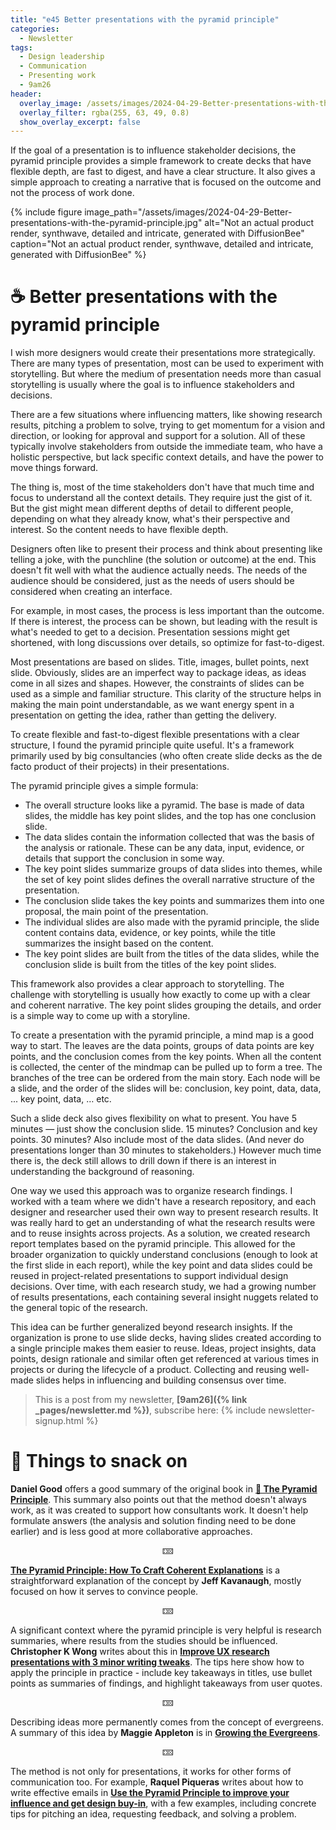 ```yaml
---
title: "e45 Better presentations with the pyramid principle"
categories:
  - Newsletter
tags:
  - Design leadership
  - Communication
  - Presenting work
  - 9am26
header:
  overlay_image: /assets/images/2024-04-29-Better-presentations-with-the-pyramid-principle.jpg
  overlay_filter: rgba(255, 63, 49, 0.8)
  show_overlay_excerpt: false
---
```

If the goal of a presentation is to influence stakeholder decisions, the pyramid principle provides a simple framework to create decks that have flexible depth, are fast to digest, and have a clear structure. It also gives a simple approach to creating a narrative that is focused on the outcome and not the process of work done.

{% include figure image_path="/assets/images/2024-04-29-Better-presentations-with-the-pyramid-principle.jpg" alt="Not an actual product render, synthwave, detailed and intricate, generated with DiffusionBee" caption="Not an actual product render, synthwave, detailed and intricate, generated with DiffusionBee" %}

# ☕ Better presentations with the pyramid principle

I wish more designers would create their presentations more strategically. There are many types of presentation, most can be used to experiment with storytelling. But where the medium of presentation needs more than casual storytelling is usually where the goal is to influence stakeholders and decisions.

There are a few situations where influencing matters, like showing research results, pitching a problem to solve, trying to get momentum for a vision and direction, or looking for approval and support for a solution. All of these typically involve stakeholders from outside the immediate team, who have a holistic perspective, but lack specific context details, and have the power to move things forward.

The thing is, most of the time stakeholders don't have that much time and focus to understand all the context details. They require just the gist of it. But the gist might mean different depths of detail to different people, depending on what they already know, what's their perspective and interest. So the content needs to have flexible depth.

Designers often like to present their process and think about presenting like telling a joke, with the punchline (the solution or outcome) at the end. This doesn't fit well with what the audience actually needs. The needs of the audience should be considered, just as the needs of users should be considered when creating an interface.

For example, in most cases, the process is less important than the outcome. If there is interest, the process can be shown, but leading with the result is what's needed to get to a decision. Presentation sessions might get shortened, with long discussions over details, so optimize for fast-to-digest. 

Most presentations are based on slides. Title, images, bullet points, next slide. Obviously, slides are an imperfect way to package ideas, as ideas come in all sizes and shapes. However, the constraints of slides can be used as a simple and familiar structure. This clarity of the structure helps in making the main point understandable, as we want energy spent in a presentation on getting the idea, rather than getting the delivery.

To create flexible and fast-to-digest flexible presentations with a clear structure, I found the pyramid principle quite useful. It's a framework primarily used by big consultancies (who often create slide decks as the de facto product of their projects) in their presentations. 

The pyramid principle gives a simple formula:
- The overall structure looks like a pyramid. The base is made of data slides, the middle has key point slides, and the top has one conclusion slide.
- The data slides contain the information collected that was the basis of the analysis or rationale. These can be any data, input, evidence, or details that support the conclusion in some way.
- The key point slides summarize groups of data slides into themes, while the set of key point slides defines the overall narrative structure of the presentation.
- The conclusion slide takes the key points and summarizes them into one proposal, the main point of the presentation.
- The individual slides are also made with the pyramid principle, the slide content contains data, evidence, or key points, while the title summarizes the insight based on the content.
- The key point slides are built from the titles of the data slides, while the conclusion slide is built from the titles of the key point slides.

This framework also provides a clear approach to storytelling. The challenge with storytelling is usually how exactly to come up with a clear and coherent narrative. The key point slides grouping the details, and order is a simple way to come up with a storyline.

To create a presentation with the pyramid principle, a mind map is a good way to start. The leaves are the data points, groups of data points are key points, and the conclusion comes from the key points. When all the content is collected, the center of the mindmap can be pulled up to form a tree. The branches of the tree can be ordered from the main story. Each node will be a slide, and the order of the slides will be: conclusion, key point, data, data, ... key point, data, … etc.

Such a slide deck also gives flexibility on what to present. You have 5 minutes — just show the conclusion slide. 15 minutes? Conclusion and key points. 30 minutes? Also include most of the data slides. (And never do presentations longer than 30 minutes to stakeholders.) However much time there is, the deck still allows to drill down if there is an interest in understanding the background of reasoning.

One way we used this approach was to organize research findings. I worked with a team where we didn't have a research repository, and each designer and researcher used their own way to present research results. It was really hard to get an understanding of what the research results were and to reuse insights across projects. As a solution, we created research report templates based on the pyramid principle. This allowed for the broader organization to quickly understand conclusions (enough to look at the first slide in each report), while the key point and data slides could be reused in project-related presentations to support individual design decisions. Over time, with each research study, we had a growing number of results presentations, each containing several insight nuggets related to the general topic of the research.

This idea can be further generalized beyond research insights. If the organization is prone to use slide decks, having slides created according to a single principle makes them easier to reuse. Ideas, project insights, data points, design rationale and similar often get referenced at various times in projects or during the lifecycle of a product. Collecting and reusing well-made slides helps in influencing and building consensus over time.

> This is a post from my newsletter, **[9am26]({% link _pages/newsletter.md %})**, subscribe here:
> {% include newsletter-signup.html %}

# 🍪 Things to snack on

**Daniel Good** offers a good summary of the original book in [**📖 The Pyramid Principle**](https://medium.com/make-work-better/the-pyramid-principle-6705da58c582). This summary also points out that the method doesn't always work, as it was created to support how consultants work. It doesn't help formulate answers (the analysis and solution finding need to be done earlier) and is less good at more collaborative approaches.

<p style="text-align: center;">🁒</p>

[**The Pyramid Principle: How To Craft Coherent Explanations**](https://jeffkavanaugh.net/pyramid-principle-craft-coherent-explanations/) is a straightforward explanation of the concept by **Jeff Kavanaugh**, mostly focused on how it serves to convince people. 

<p style="text-align: center;">🁒</p>

A significant context where the pyramid principle is very helpful is research summaries, where results from the studies should be influenced. **Christopher K Wong** writes about this in [**Improve UX research presentations with 3 minor writing tweaks**](https://dataanddesign.substack.com/p/improve-ux-research-presentations). The tips here show how to apply the principle in practice - include key takeaways in titles, use bullet points as summaries of findings, and highlight takeaways from user quotes. 

<p style="text-align: center;">🁒</p>

Describing ideas more permanently comes from the concept of evergreens. A summary of this idea by **Maggie Appleton** is in [**Growing the Evergreens**](https://maggieappleton.com/evergreens).

<p style="text-align: center;">🁒</p>

The method is not only for presentations, it works for other forms of communication too. For example, **Raquel Piqueras** writes about how to write effective emails in [**Use the Pyramid Principle to improve your influence and get design buy-in**](https://uxdesign.cc/use-the-pyramid-principle-to-improve-your-influence-and-get-design-buy-in-1a736fa1e54a), with a few examples, including concrete tips for pitching an idea, requesting feedback, and solving a problem.